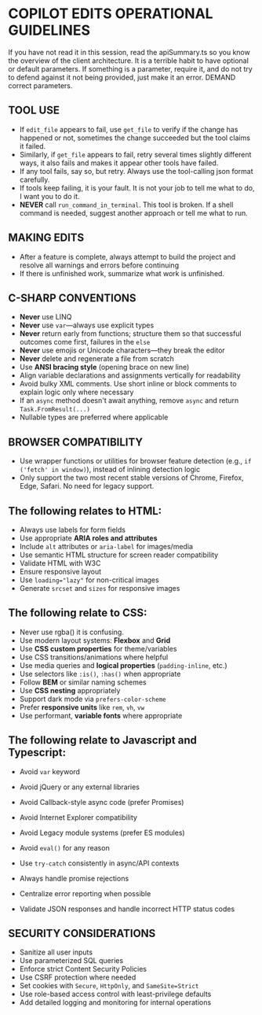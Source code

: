 # COPILOT EDITS OPERATIONAL GUIDELINES

If you have not read it in this session, read the apiSummary.ts so you know the overview of the client architecture.
It is a terrible habit to have optional or default parameters.  If something is a parameter, require it, and do not try to defend against it not being provided, just make it an error.  DEMAND correct parameters.

## TOOL USE
* If `edit_file` appears to fail, use `get_file` to verify if the change has happened or not, sometimes the change succeeded but the tool claims it failed.
* Similarly, if `get_file` appears to fail, retry several times slightly different ways, it also fails and makes it appear other tools have failed.
* If any tool fails, say so, but retry.  Always use the tool-calling json format carefully.
* If tools keep failing, it is your fault.  It is not your job to tell me what to do, I want you to do it.
* **NEVER** call `run_command_in_terminal`. This tool is broken. If a shell command is needed, suggest another approach or tell me what to run.

## MAKING EDITS

* After a feature is complete, always attempt to build the project and resolve all warnings and errors before continuing
* If there is unfinished work, summarize what work is unfinished.

## C-SHARP CONVENTIONS

* **Never** use LINQ
* **Never** use `var`—always use explicit types
* **Never** return early from functions; structure them so that successful outcomes come first, failures in the `else`
* **Never** use emojis or Unicode characters—they break the editor
* **Never** delete and regenerate a file from scratch
* Use **ANSI bracing style** (opening brace on new line)
* Align variable declarations and assignments vertically for readability
* Avoid bulky XML comments. Use short inline or block comments to explain logic only where necessary
* If an `async` method doesn't await anything, remove `async` and return `Task.FromResult(...)`
* Nullable types are preferred where applicable

## BROWSER COMPATIBILITY

* Use wrapper functions or utilities for browser feature detection (e.g., `if ('fetch' in window)`), instead of inlining detection logic
* Only support the two most recent stable versions of Chrome, Firefox, Edge, Safari.  No need for legacy support.

## The following relates to HTML:

* Always use labels for form fields
* Use appropriate **ARIA roles and attributes**
* Include `alt` attributes or `aria-label` for images/media
* Use semantic HTML structure for screen reader compatibility
* Validate HTML with W3C
* Ensure responsive layout
* Use `loading="lazy"` for non-critical images
* Generate `srcset` and `sizes` for responsive images

## The following relate to CSS:

* Never use rgba() it is confusing.
* Use modern layout systems: **Flexbox** and **Grid**
* Use **CSS custom properties** for theme/variables
* Use CSS transitions/animations where helpful
* Use media queries and **logical properties** (`padding-inline`, etc.)
* Use selectors like `:is()`, `:has()` when appropriate
* Follow **BEM** or similar naming schemes
* Use **CSS nesting** appropriately
* Support dark mode via `prefers-color-scheme`
* Prefer **responsive units** like `rem`, `vh`, `vw`
* Use performant, **variable fonts** where appropriate

## The following relate to Javascript and Typescript:

* Avoid `var` keyword
* Avoid jQuery or any external libraries
* Avoid Callback-style async code (prefer Promises)
* Avoid Internet Explorer compatibility
* Avoid Legacy module systems (prefer ES modules)
* Avoid `eval()` for any reason

* Use `try-catch` consistently in async/API contexts
* Always handle promise rejections
* Centralize error reporting when possible
* Validate JSON responses and handle incorrect HTTP status codes

## SECURITY CONSIDERATIONS

* Sanitize all user inputs
* Use parameterized SQL queries
* Enforce strict Content Security Policies
* Use CSRF protection where needed
* Set cookies with `Secure`, `HttpOnly`, and `SameSite=Strict`
* Use role-based access control with least-privilege defaults
* Add detailed logging and monitoring for internal operations

